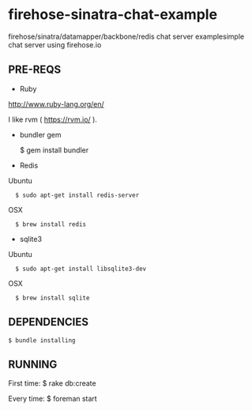 firehose-sinatra-chat-example
=============================

firehose/sinatra/datamapper/backbone/redis chat server examplesimple chat server using firehose.io

## PRE-REQS

  * Ruby

  http://www.ruby-lang.org/en/

  I like rvm ( https://rvm.io/ ).

  * bundler gem

    $ gem install bundler

  * Redis

  Ubuntu

      $ sudo apt-get install redis-server

  OSX

      $ brew install redis

  * sqlite3

  Ubuntu

      $ sudo apt-get install libsqlite3-dev

  OSX

      $ brew install sqlite

## DEPENDENCIES

    $ bundle installing

## RUNNING

 First time:
    $ rake db:create

 Every time:
    $ foreman start
